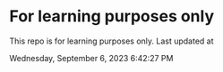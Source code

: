 # For learning purposes only
This repo is for learning purposes only.
Last updated at

Wednesday, September 6, 2023 6:42:27 PM

